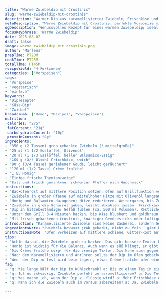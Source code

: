 ```yaml
---
title: "Warme Zwiebeldip mit Crostinis"
slug: "warme-zwiebeldip-mit-crostinis"
description: "Warmer Dip aus karamellisierten Zwiebeln, Frischkäse und geräuchertem Gouda, verfeinert mit einem Hauch Honig und Thymian. Kombiniert cremige Textur mit süß-herber Note. Kein Gluten, keine Nüsse, kein Ei. Passt zu Brotchips, Gemüsesticks oder kleinen Cräckern. Berücksichtigt Frischkäse statt Frischkäse und ersetzt Cheddar durch Gouda, um rauchige Tiefe zu geben. Wird im Ofen kurz gratiniert. Aroma von goldbraunen Zwiebeln, karamellisierendem Zucker, balanciert durch frische Kräuter. Balance zwischen Süße, Säure und würziger Käsekruste. Perfekt als kleine Vorspeise fürs Zusammensein."
metaDescription: "Warme Zwiebeldip mit Crostinis; perfekte Vorspeise mit aromatischen Zwiebeln, cremigem Gouda und frischem Thymian."
ogDescription: "Genussvolles Rezept für einen warmen Zwiebeldip; ideal für das Zusammensein mit Freunden oder Familie."
focusKeyphrase: "Warme Zwiebeldip"
date: 2025-08-02
draft: false
image: warme-zwiebeldip-mit-crostinis.png
author: "Marlena"
prepTime: PT20M
cookTime: PT25M
totalTime: PT45M
recipeYield: "4 Portionen"
categories: ["Vorspeisen"]
tags:
- "Vorspeise"
- "vegetarisch"
- "einfach"
keywords:
- "Diprezepte"
- "Käse-Dip"
- "Zwiebel"
breadcrumb: ["Home", "Recipes", "Vorspeisen"]
nutrition: 
 calories: "275"
 fatContent: "21g"
 carbohydrateContent: "10g"
 proteinContent: "8g"
ingredients:
- "350 g (2 Tassen) grob gehackte Zwiebeln (2 mittelgroße)"
- "25 ml (1 1/2 Esslöffel) Olivenöl"
- "20 ml (1 1/3 Esslöffel) heller Balsamico-Essig"
- "150 g (3/4 Block) Frischkäse, weich"
- "90 g (3/4 Tasse) geriebener Gouda, leicht geräuchert"
- "120 ml (1/2 Tasse) Crème fraîche"
- "1 EL Honig"
- "Einige frische Thymianzweige"
- "Salz und frisch gemahlener schwarzer Pfeffer nach Geschmack"
instructions:
- "Backofenrost auf mittlere Position setzen; Ofen auf Grillfunktion vorheizen."
- "Zwiebeln in großer Pfanne auf mittelhoher Hitze mit Olivenöl langsam karamellisieren. Dabei oft rühren, damit sie nicht verbrennen. Leicht weich, anfängliche goldgelbe Farbe kontrollieren – ungefähr 12 Minuten. Geräusch von zischendem Öl wichtig, sonst zu trocken."
- "Honig und Balsamico dazugeben; Hitze reduzieren. Weitergaren, bis Zwiebeln tief goldbraun, fast klebrig sind – weitere 3 Minuten. Rühren, um alles zu vermengen. Duftet süß und herb. "
- "Zwiebeln in große Schüssel geben, leicht abkühlen lassen. Frischkäse, 2/3 des Goudas und Crème fraîche unterheben. Kräftig mit Salz und Pfeffer würzen. Thymianblätter abrupfen und untermischen. Konsistenz soll cremig sein, nicht zu flüssig, bei Bedarf Crème fraîche reduzieren."
- "Dip in hitzebeständiges Gefäß füllen (ca. 500 ml Volumen). Restlichen Gouda darüberstreuen. Wenn Zeit, 30 Minuten kaltstellen, damit Aromen sich setzen; klappt aber auch direkt in den Ofen."
- "Unter dem Grill 3-4 Minuten backen, bis Käse blubbert und goldbraun wird. Aufpassen, nicht zu braun – sonst bitter. Kleine Blasen auf Käseoberfläche signalisieren richtige Bräunung."
- "Mit frisch gebackenen Crostinis, knackigen Gemüsesticks oder luftigen Cräckern servieren."
introduction: "Karamellisierte Zwiebeln sind keine Zauberei, sondern Geduld und Beobachtung. Anstatt fix zu werden, lasse ich sie langsam Farbe nehmen. Das sanfte Zischen in der Pfanne, der Duft, der zuerst süß, dann nussiger wird – unvergleichlich. Keine Angst vor dem Honig, der bringt Würze und katapultiert die Zwiebeln in eine neue Dimension. Frischkäse statt Frischkäse – glaube mir, es macht den Dip cremiger und natürlicher im Geschmack. Und Gouda statt Cheddar wurde hier ausprobiert, wegen der wunderbar rauchigen Note, die sich beim Grillen entfaltet. Frische Kräuter wie Thymian bringen frischen Wind rein. Wer schon mal einen zu sauren Dip hatte, der weiß, dass ein zu dominanter Balsamico alles zerstören kann, deshalb hier kräftig, aber dosiert. Ein kleines Experiment mit Extra-Crème fraîche als Backup – war nötig, um die Balance zwischen Frische und cremiger Fülle zu treffen. Das Ganze wird erst im Ofen angegrillt, um dem Dip eine knackige Oberfläche zu geben, die innen samtig bleibt. Die Zubereitung benötigt etwas Hingabe, doch die Ergebniss überraschen. Puristen mögen Frischkäse pur, das ist auch okay, mit ein bisschen mehr Hitze aber verschmelzen die Zutaten auf eine Art, die fast schon Suchtpotenzial hat. Dazu Knabbereien, die beim Dippen nicht zerfallen, wie dünne Crostinis oder Gemüse wie Karotten, Sellerie. Klassiker bei Gästebewirtungen. Besser als jede käufliche Alternative. Das volle Aromenspiel von süß, cremig, leicht herb – das ist echtes Handwerk."
ingredientsNote: "Zwiebeln bewusst grob gehackt, nicht zu fein – gibt bessere Textur nach dem Karamellisieren. Olivenöl wegen milder Geschmacksnote, kann bei Bedarf Sonnenblumenöl genommen werden. Heller Balsamico wichtig, dunkler macht die Zwiebeln zu sauer. Frischkäse immer auf Zimmertemperatur bringen, sonst wird Dip klumpig. Gouda bringt Rauch – kann man durch geräucherten Mozzarella oder milden Emmentaler tauschen. Crème fraîche sorgt für Cremigkeit mit leicht säuerlicher Note, gern mit Schmand ersetzen falls keine Crème fraîche da. Honig nicht weglassen, sonst fehlt ein Bindeglied zwischen süß und sauer. Thymian frisch, getrocknet nimmt viel Aromakraft raus – wenn getrocknet, nur 1/3 Menge verwenden. Salz vorsichtig – Käse bringt auch Salz mit. Pfeffer grob frisch gemahlen, nicht zu fein. Falls Zwiebeln zu schnell bräunen, Feuer etwas reduzieren, ansonsten schmeckt es bitter. Bei zu viel Flüssigkeit im Dip: mehr Frischkäse rein, zu trocken: eins, zwei EL Crème fraîche. Nachtipp: Statt Dip direkt nach Zubereitung kalt stellen für intensiveren Geschmack, geht bis zu 1 Tag. Aufwärmen vorsichtig unter Grill, damit Käse nicht austrocknet."
instructionsNote: "Ofen vorheizen auf mittlere Schiene. Gitter-Rost auf korrekter Höhe, nicht zu nah am Grill, sonst verbrennt der Gouda. Zwiebeln in Pfanne in Öl lange schmoren lassen, langsam und gleichmäßig Farbe entwickeln, regelmäßig rühren. Geräusch als Indikator: leichtes Knistern und gebundenes Rühren – Kein zu schnelles Anbraten, kein Anbrennen. Sobald Zwiebeln klebrig, leicht durchsichtig, beinahe braun sind – Honig + Balsamico dazu, kurz anschwitzen, Essig reduziert Schärfe, Honig bringt Tiefe. Dip sorgfältig rühren, zimmerwarme Zutaten. Guss ins feuerfeste Gefäß, Käse darüber locker verteilen. Wer Zeit hat, 30 Minuten Ruhe zur Mineralisierung. Backzeit am Grill kurz und kompromisslos beobachten: kleine, goldgelbe Bläschen, nicht schwarz werden lassen. Sofort servieren, der Käse wird schnell zäh beim Abkühlen. Für schnelle Alternativen: Dip in Mikrowelle erhitzen, klappt auch, aber der Grat fehlt. Nach dem Backen schnelles Abkühlen vermeiden – am besten warm essen, da schmeckt er am besten. Tipp: Wenn der Dip beim Auftauchen oder Lagern zu fest wird, mit einem Löffel Crème fraîche oder einem Schluck Milch nachjustieren und vorsichtig erwärmen, sonst alles trocken. Getestet, funktioniert zuverlässig. Bei Knoblauchfans: Eine kleine Knoblauchzehe mit den Zwiebeln anbraten, bringt viel Würze ohne Dominanz. Wichtig: Nicht zu früh Salzen, sonst wird Wasser gezogen und Zwiebeln kochen statt karamellisieren."
tips:
- "Achte darauf, die Zwiebeln grob zu hacken. Das gibt bessere Textur beim Karamellisieren. Langsam zugange, die Zeit gehört dir. Der Zischlaut vom Öl sagt, dass sie braten. Karamellisierung braucht Geduld. Immer wieder rühren, damit nichts anbrennt. Endresultat sollte goldbraun sein."
- "Honig ist wichtig für die Balance. Auch wenn es süß klingt, er gibt Tiefe. Wenn nicht dezent ergänzt, wird der Dip zu sauer oder bitter. Dazu Balsamico-Essig verwenden – aber den hellen. Sonst wird das Aroma kaputt. Wenig, aber wirkungsvoll!"
- "Die Crème fraîche sorgt für die cremige Textur. Die kann auch gegen Schmand ausgetauscht werden. Achte darauf, dass alles Zutaten zimmerwarm sind. So vermischen sie sich besser. Kein Klumpen. Immer wieder probieren; die Balance von süß und herb ist das Ziel."
- "Nach dem Karamellisieren und Anrühren sollte der Dip im Ofen gebacken werden. Grillfunktion nutzen. 3 bis 4 Minuten reichen. Käse muss blubbern, darauf warten. Aber pass auf, dass er nicht verbrennt. Ein paar goldene Bläschen sind perfekt. Auf keinen Fall zu weit oben im Ofen grillen."
- "Wenn der Dip zu fest wird beim Lagern, etwas Crème fraîche oder einen Schluck Milch hinzufügen. Langsam aufwärmen. Dies hilft, die Geschmeidigkeit zurückzubekommen. Lagern im Kühlschrank ist kein Problem. Schmeckt auch am nächsten Tag gut, aber frisch ist er unschlagbar."
faq:
- "q: Wie lange hält der Dip im Kühlschrank? a: Bis zu einem Tag in einer luftdichten Box. Am besten verzehren, wenn frisch. Oder am nächsten Tag warm machen. Das hilft gegen die Trockenheit."
- "q: Ist es schwierig, Zwiebeln perfekt zu karamellisieren? a: Die Technik ist einfach, Zeit ist das Geheimnis. Rühren ist entscheidend. Achten auf den Klang beim Braten. Definitiv, nicht zu hoch temperieren."
- "q: Was mache ich, wenn der Dip zu flüssig wird? a: Mehr Frischkäse einrühren oder etwas Crème fraîche hinzufügen. Keine Panik, wenn es passiert. Geschmack bleibt trotzdem erhalten. Sonst immer mit der Konsistenz spielen."
- "q: Kann ich die Zwiebeln auch im Voraus zubereiten? a: Ja, Zwiebeln karamellisieren, abkühlen lassen. Kühl stellen und dann erst später mit restlichen Zutaten vermischen. Aber direkt warm servieren – ist am besten."

---
```


